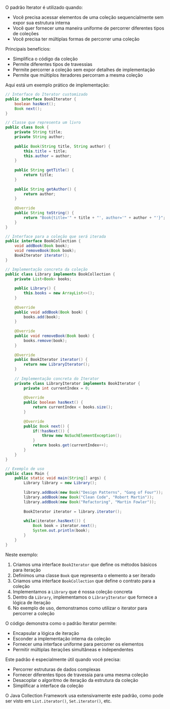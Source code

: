 O padrão Iterator é utilizado quando:
- Você precisa acessar elementos de uma coleção sequencialmente sem expor sua estrutura interna
- Você quer fornecer uma maneira uniforme de percorrer diferentes tipos de coleções
- Você precisa ter múltiplas formas de percorrer uma coleção

Principais benefícios:
- Simplifica o código da coleção
- Permite diferentes tipos de travessias
- Permite percorrer a coleção sem expor detalhes de implementação
- Permite que múltiplos iteradores percorram a mesma coleção

Aqui está um exemplo prático de implementação:

```java
// Interface do Iterator customizado
public interface BookIterator {
    boolean hasNext();
    Book next();
}

// Classe que representa um livro
public class Book {
    private String title;
    private String author;
    
    public Book(String title, String author) {
        this.title = title;
        this.author = author;
    }
    
    public String getTitle() {
        return title;
    }
    
    public String getAuthor() {
        return author;  
    }
    
    @Override
    public String toString() {
        return "Book{title='" + title + "', author='" + author + "'}";
    }
}

// Interface para a coleção que será iterada
public interface BookCollection {
    void addBook(Book book);
    void removeBook(Book book);
    BookIterator iterator();
}

// Implementação concreta da coleção
public class Library implements BookCollection {
    private List<Book> books;
    
    public Library() {
        this.books = new ArrayList<>();
    }
    
    @Override
    public void addBook(Book book) {
        books.add(book);
    }
    
    @Override
    public void removeBook(Book book) {
        books.remove(book);
    }
    
    @Override
    public BookIterator iterator() {
        return new LibraryIterator();
    }
    
    // Implementação concreta do Iterator
    private class LibraryIterator implements BookIterator {
        private int currentIndex = 0;
        
        @Override
        public boolean hasNext() {
            return currentIndex < books.size();
        }
        
        @Override
        public Book next() {
            if(!hasNext()) {
                throw new NoSuchElementException();
            }
            return books.get(currentIndex++);
        }
    }
}

// Exemplo de uso
public class Main {
    public static void main(String[] args) {
        Library library = new Library();
        
        library.addBook(new Book("Design Patterns", "Gang of Four"));
        library.addBook(new Book("Clean Code", "Robert Martin"));
        library.addBook(new Book("Refactoring", "Martin Fowler"));
        
        BookIterator iterator = library.iterator();
        
        while(iterator.hasNext()) {
            Book book = iterator.next();
            System.out.println(book);
        }
    }
}
```

Neste exemplo:

1. Criamos uma interface `BookIterator` que define os métodos básicos para iteração
2. Definimos uma classe `Book` que representa o elemento a ser iterado
3. Criamos uma interface `BookCollection` que define o contrato para a coleção
4. Implementamos a `Library` que é nossa coleção concreta
5. Dentro da `Library`, implementamos o `LibraryIterator` que fornece a lógica de iteração
6. No exemplo de uso, demonstramos como utilizar o iterator para percorrer a coleção

O código demonstra como o padrão Iterator permite:
- Encapsular a lógica de iteração
- Esconder a implementação interna da coleção
- Fornecer uma interface uniforme para percorrer os elementos
- Permitir múltiplas iterações simultâneas e independentes

Este padrão é especialmente útil quando você precisa:
- Percorrer estruturas de dados complexas
- Fornecer diferentes tipos de travessia para uma mesma coleção
- Desacoplar o algoritmo de iteração da estrutura da coleção
- Simplificar a interface da coleção

O Java Collection Framework usa extensivamente este padrão, como pode ser visto em `List.iterator()`, `Set.iterator()`, etc.